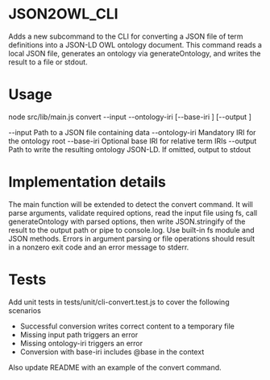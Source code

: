# JSON2OWL_CLI

Adds a new subcommand to the CLI for converting a JSON file of term definitions into a JSON-LD OWL ontology document. This command reads a local JSON file, generates an ontology via generateOntology, and writes the result to a file or stdout.

# Usage

node src/lib/main.js convert --input <path> --ontology-iri <iri> [--base-iri <iri>] [--output <path>]

--input  Path to a JSON file containing data
--ontology-iri Mandatory IRI for the ontology root
--base-iri Optional base IRI for relative term IRIs
--output Path to write the resulting ontology JSON-LD. If omitted, output to stdout

# Implementation details

The main function will be extended to detect the convert command. It will parse arguments, validate required options, read the input file using fs, call generateOntology with parsed options, then write JSON.stringify of the result to the output path or pipe to console.log. Use built-in fs module and JSON methods. Errors in argument parsing or file operations should result in a nonzero exit code and an error message to stderr.

# Tests

Add unit tests in tests/unit/cli-convert.test.js to cover the following scenarios

- Successful conversion writes correct content to a temporary file
- Missing input path triggers an error
- Missing ontology-iri triggers an error
- Conversion with base-iri includes @base in the context

Also update README with an example of the convert command.